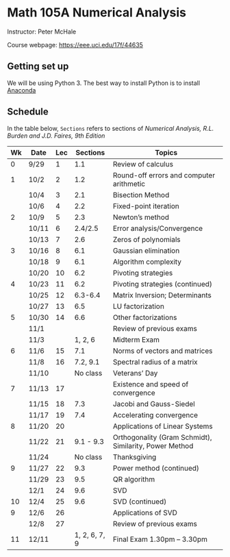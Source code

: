 # Math 105A Numerical Analysis 

Instructor: Peter McHale 

Course webpage: https://eee.uci.edu/17f/44635

## Getting set up 
We will be using Python 3. 
The best way to install Python is to install [Anaconda](https://www.continuum.io/downloads)

## Schedule
In the table below, `Sections` refers to sections of *Numerical Analysis, R.L. Burden and J.D. Faires, 9th Edition*

|Wk|Date|Lec|Sections|Topics
|---|---|---|---|---
|0|9/29|1|1.1|Review of calculus
|1|10/2|2|1.2|Round-off errors and computer arithmetic
||10/4|3|2.1|Bisection Method
||10/6|4|2.2|Fixed-point iteration
|2|10/9|5|2.3|Newton’s method
||10/11|6|2.4/2.5|Error analysis/Convergence
||10/13|7|2.6|Zeros of polynomials
|3|10/16|8|6.1|Gaussian elimination
||10/18|9|6.1|Algorithm complexity
||10/20|10|6.2|Pivoting strategies
|4|10/23|11|6.2|Pivoting strategies (continued)
||10/25|12|6.3-6.4|Matrix Inversion; Determinants
||10/27|13|6.5|LU factorization
|5|10/30|14|6.6|Other factorizations
||11/1|||Review of previous exams
||11/3||1, 2, 6|Midterm Exam
|6|11/6|15|7.1|Norms of vectors and matrices
||11/8|16|7.2, 9.1|Spectral radius of a matrix
||11/10||No class|Veterans’ Day
|7|11/13|17||Existence and speed of convergence
||11/15|18|7.3|Jacobi and Gauss-Siedel
||11/17|19|7.4|Accelerating convergence
|8|11/20|20||Applications of Linear Systems
||11/22|21|9.1 - 9.3|Orthogonality (Gram Schmidt), Similarity, Power Method
||11/24||No class|Thanksgiving
|9|11/27|22|9.3|Power method (continued)
||11/29|23|9.5|QR algorithm
||12/1|24|9.6|SVD
|10|12/4|25|9.6|SVD (continued)
|9|12/6|26||Applications of SVD
||12/8|27||Review of previous exams
|11|12/11||1, 2, 6, 7, 9|Final Exam 1.30pm – 3.30pm

